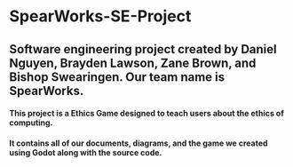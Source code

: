 # SpearWorks-SE-Project
## Software engineering project created by Daniel Nguyen, Brayden Lawson, Zane Brown, and Bishop Swearingen. Our team name is SpearWorks. 
#### This project is a Ethics Game designed to teach users about the ethics of computing. 
#### It contains all of our documents, diagrams, and the game we created using Godot along with the source code. 

